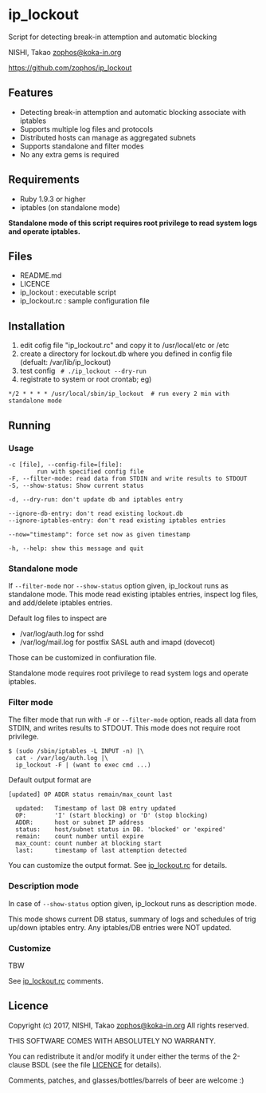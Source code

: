 # ip_lockout

Script for detecting break-in attemption and automatic blocking

NISHI, Takao <zophos@koka-in.org>

https://github.com/zophos/ip_lockout

## Features

 * Detecting break-in attemption and automatic blocking associate with iptables
 * Supports multiple log files and protocols
 * Distributed hosts can manage as aggregated subnets
 * Supports standalone and filter modes
 * No any extra gems is required

## Requirements

 * Ruby 1.9.3 or higher
 * iptables (on standalone mode) 

**Standalone mode of this script requires root privilege to read
system logs and operate iptables.**


## Files

  * README.md
  * LICENCE
  * ip_lockout : executable script
  * ip_lockout.rc : sample configuration file


## Installation

 1. edit cofig file "ip_lockout.rc" and copy it to /usr/local/etc or /etc
 2. create a directory for lockout.db where you defined in config file
(defualt: /var/lib/ip_lockout)
 3. test config ` # ./ip_lockout --dry-run`
 4. registrate to system or root crontab; eg)

`*/2 * * * * /usr/local/sbin/ip_lockout  # run every 2 min with standalone mode`


## Running

### Usage

    -c [file], --config-file=[file]:
            run with specified config file
    -F, --filter-mode: read data from STDIN and write results to STDOUT
    -S, --show-status: Show current status
    
    -d, --dry-run: don't update db and iptables entry
    
    --ignore-db-entry: don't read existing lockout.db
    --ignore-iptables-entry: don't read existing iptables entries
    
    --now="timestamp": force set now as given timestamp
    
    -h, --help: show this message and quit

### Standalone mode

If `--filter-mode` nor `--show-status` option given, ip_lockout runs
as standalone mode.
This mode read existing iptables entries, inspect log files, and
add/delete iptables entries.

Default log files to inspect are

 * /var/log/auth.log for sshd
 * /var/log/mail.log for postfix SASL auth and imapd (dovecot)

Those can be customized in confiuration file.

Standalone mode requires root privilege to read system logs and operate
iptables.


### Filter mode

The filter mode that run with `-F` or `--filter-mode` option, reads
all data from STDIN, and writes results to STDOUT.
This mode does not require root privilege.


    $ (sudo /sbin/iptables -L INPUT -n) |\
      cat - /var/log/auth.log |\
      ip_lockout -F | (want to exec cmd ...)


Default output format are

    [updated] OP ADDR status remain/max_count last
    
      updated:   Timestamp of last DB entry updated
      OP:        'I' (start blocking) or 'D' (stop blocking)
      ADDR:      host or subnet IP address
      status:    host/subnet status in DB. 'blocked' or 'expired'
      remain:    count number until expire
      max_count: count number at blocking start
      last:      timestamp of last attemption detected

You can customize the output format.
See [ip_lockout.rc](./ip_lockout.rc) for details.


### Description mode

In case of `--show-status` option given, ip_lockout runs
as description mode.

This mode shows current DB status, summary of logs and schedules of
trig up/down iptables entry.
Any iptables/DB entries were NOT updated.


### Customize

TBW

See [ip_lockout.rc](./ip_lockout.rc) comments.


## Licence
Copyright (c) 2017, NISHI, Takao <zophos@koka-in.org>
All rights reserved.

THIS SOFTWARE COMES WITH ABSOLUTELY NO WARRANTY.

You can redistribute it and/or modify it under either the terms of the
2-clause BSDL (see the file [LICENCE](LICENCE) for details).

Comments, patches, and glasses/bottles/barrels of beer are welcome :)
